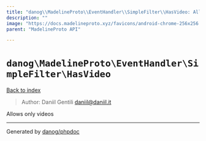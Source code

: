 ```yaml
---
title: "danog\\MadelineProto\\EventHandler\\SimpleFilter\\HasVideo: Allows only videos"
description: ""
image: "https://docs.madelineproto.xyz/favicons/android-chrome-256x256.png"
parent: "MadelineProto API"

---
```

# `danog\MadelineProto\EventHandler\SimpleFilter\HasVideo`
[Back to index](../../../../index.html)

> Author: Daniil Gentili <daniil@daniil.it>  
  

Allows only videos  



---
Generated by [danog/phpdoc](https://phpdoc.daniil.it)
